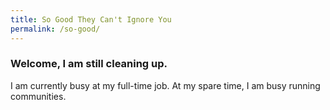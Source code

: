 ```yaml
---
title: So Good They Can't Ignore You
permalink: /so-good/
---
```


### Welcome, I am still cleaning up.

I am currently busy at my full-time job. At my spare time, I am busy running communities.
